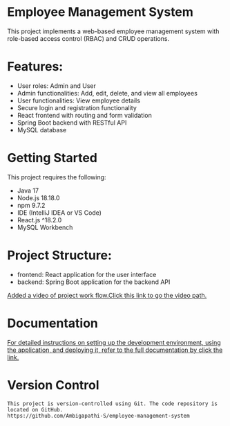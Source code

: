 # Employee Management System 
This project implements a web-based employee management system with role-based access control (RBAC) and CRUD operations.

# Features:
   * User roles: Admin and User
   * Admin functionalities: Add, edit, delete, and view all employees
   * User functionalities: View employee details
   * Secure login and registration functionality
   * React frontend with routing and form validation
   * Spring Boot backend with RESTful API
   * MySQL database

# Getting Started
 This project requires the following:
  * Java 17
  * Node.js 18.18.0
  * npm 9.7.2
  * IDE (IntelliJ IDEA or VS Code)
  * React.js ^18.2.0
  * MySQL Workbench
    
# Project Structure:
   * frontend: React application for the user interface
   * backend: Spring Boot application for the backend API
     
   [ Added a video of project work flow.Click this link to go the video path.](https://github.com/Ambigapathi-S/employee-management-system/blob/main/Employee-Management-Frontend/public/Employee%20Management%20System.mp4)
  
# Documentation
   [ For detailed instructions on setting up the development environment, using the application, and deploying it, refer to the full documentation by click the link.](https://docs.google.com/document/d/14KypzfrWNscDmSjpQmkOcZQ6srq94oWm1xcFd90li98/edit)


# Version Control
    This project is version-controlled using Git. The code repository is located on GitHub.
    https://github.com/Ambigapathi-S/employee-management-system
